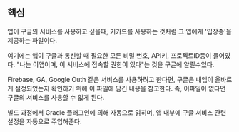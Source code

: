## 핵심
앱이 구글의 서비스를 사용하고 싶을때, 키카드를 사용하는 것처럼 그 앱에게 '입장증'을 제공하는 파일이다.

여기에는 앱이 구글과 통신할 때 필요한 모든 비밀 번호, API키, 프로젝트ID등이 들어있다. "나는 이앱이며, 이 서비스에 접속할 권한이 있다"는 것을 구글에 알릴수있다.

Firebase, GA, Google Outh 같은 서비스를 사용하려고 한다면, 구글은 내앱이 올바르게 설정되었는지 확인하기 위해 이 파일에 담긴 내용을 참고한다. 즉, 이파일이 없다면 구글의 서비스를 사용할 수 없게 된다.

빌드 과정에서 Gradle 플러그인에 의해 자동으로 읽히며, 앱 내부에 구글 서비스 관련 설정을 자동으로 주입해준다.
